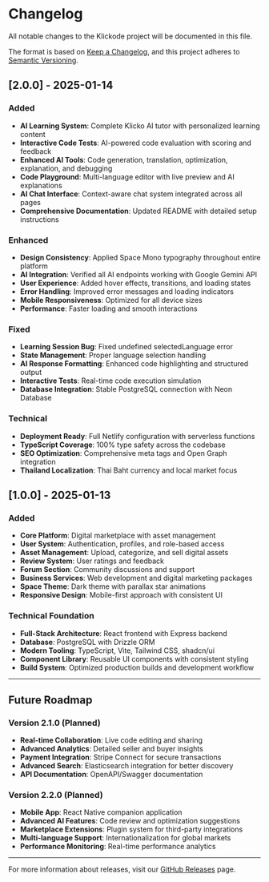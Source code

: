 # Changelog

All notable changes to the Klickode project will be documented in this file.

The format is based on [Keep a Changelog](https://keepachangelog.com/en/1.0.0/),
and this project adheres to [Semantic Versioning](https://semver.org/spec/v2.0.0.html).

## [2.0.0] - 2025-01-14

### Added
- **AI Learning System**: Complete Klicko AI tutor with personalized learning content
- **Interactive Code Tests**: AI-powered code evaluation with scoring and feedback
- **Enhanced AI Tools**: Code generation, translation, optimization, explanation, and debugging
- **Code Playground**: Multi-language editor with live preview and AI explanations
- **AI Chat Interface**: Context-aware chat system integrated across all pages
- **Comprehensive Documentation**: Updated README with detailed setup instructions

### Enhanced
- **Design Consistency**: Applied Space Mono typography throughout entire platform
- **AI Integration**: Verified all AI endpoints working with Google Gemini API
- **User Experience**: Added hover effects, transitions, and loading states
- **Error Handling**: Improved error messages and loading indicators
- **Mobile Responsiveness**: Optimized for all device sizes
- **Performance**: Faster loading and smooth interactions

### Fixed
- **Learning Session Bug**: Fixed undefined selectedLanguage error
- **State Management**: Proper language selection handling
- **AI Response Formatting**: Enhanced code highlighting and structured output
- **Interactive Tests**: Real-time code execution simulation
- **Database Integration**: Stable PostgreSQL connection with Neon Database

### Technical
- **Deployment Ready**: Full Netlify configuration with serverless functions
- **TypeScript Coverage**: 100% type safety across the codebase
- **SEO Optimization**: Comprehensive meta tags and Open Graph integration
- **Thailand Localization**: Thai Baht currency and local market focus

## [1.0.0] - 2025-01-13

### Added
- **Core Platform**: Digital marketplace with asset management
- **User System**: Authentication, profiles, and role-based access
- **Asset Management**: Upload, categorize, and sell digital assets
- **Review System**: User ratings and feedback
- **Forum Section**: Community discussions and support
- **Business Services**: Web development and digital marketing packages
- **Space Theme**: Dark theme with parallax star animations
- **Responsive Design**: Mobile-first approach with consistent UI

### Technical Foundation
- **Full-Stack Architecture**: React frontend with Express backend
- **Database**: PostgreSQL with Drizzle ORM
- **Modern Tooling**: TypeScript, Vite, Tailwind CSS, shadcn/ui
- **Component Library**: Reusable UI components with consistent styling
- **Build System**: Optimized production builds and development workflow

---

## Future Roadmap

### Version 2.1.0 (Planned)
- **Real-time Collaboration**: Live code editing and sharing
- **Advanced Analytics**: Detailed seller and buyer insights
- **Payment Integration**: Stripe Connect for secure transactions
- **Advanced Search**: Elasticsearch integration for better discovery
- **API Documentation**: OpenAPI/Swagger documentation

### Version 2.2.0 (Planned)
- **Mobile App**: React Native companion application
- **Advanced AI Features**: Code review and optimization suggestions
- **Marketplace Extensions**: Plugin system for third-party integrations
- **Multi-language Support**: Internationalization for global markets
- **Performance Monitoring**: Real-time performance analytics

---

For more information about releases, visit our [GitHub Releases](https://github.com/yourusername/klickode-marketplace/releases) page.